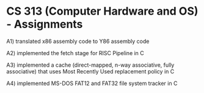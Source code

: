 # CS 313 (Computer Hardware and OS) - Assignments

A1) translated x86 assembly code to Y86 assembly code

A2) implemented the fetch stage for RISC Pipeline in C

A3) implemented a cache (direct-mapped, n-way associative, fully associative) that uses Most Recently Used replacement policy in C

A4) implemented MS-DOS FAT12 and FAT32 file system tracker in C
